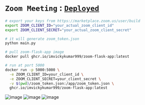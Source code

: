 # `Zoom Meeting` : [`Deployed`](https://zoomeet.pythonanywhere.com/)

```bash
# export your keys from https://marketplace.zoom.us/user/build
export ZOOM_CLIENT_ID="your_actual_zoom_client_id"
export ZOOM_CLIENT_SECRET="your_actual_zoom_client_secret"

# it will generate zoom_token.json
python main.py

# pull zoom-flask-app image
docker pull ghcr.io/imvickykumar999/zoom-flask-app:latest

# run at port 5000
docker run -p 5000:5000 \
  -e ZOOM_CLIENT_ID=your_client_id \
  -e ZOOM_CLIENT_SECRET=your_client_secret \
  -v $(pwd)/zoom_token.json:/app/zoom_token.json \
  ghcr.io/imvickykumar999/zoom-flask-app:latest
```

![image](https://github.com/user-attachments/assets/cf3cb7e4-f591-4961-a42c-9de6da8a6a4e)
![image](https://github.com/user-attachments/assets/b55c7773-bbc3-4762-90b8-eb7f03925f5d)
![image](https://github.com/user-attachments/assets/acd1d7e0-36fa-4e9f-b6b7-933eadfc4b6d)
